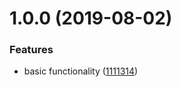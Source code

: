 # 1.0.0 (2019-08-02)


### Features

* basic functionality ([1111314](https://github.com/holvonix-open/cache-audit/commit/1111314))
